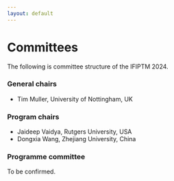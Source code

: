 ```yaml
---
layout: default
---
```


# Committees

The following is committee structure of the IFIPTM 2024.

### General chairs

- Tim Muller, University of Nottingham, UK

### Program chairs

- Jaideep Vaidya, Rutgers University, USA
- Dongxia Wang, Zhejiang University, China

### Programme committee

To be confirmed.
